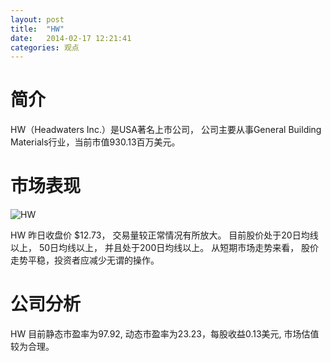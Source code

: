 ```yaml
---
layout: post
title:  "HW"
date:   2014-02-17 12:21:41
categories: 观点
---
```


# 简介
HW（Headwaters Inc.）是USA著名上市公司，
公司主要从事General Building Materials行业，当前市值930.13百万美元。

# 市场表现

![HW](http://finviz.com/chart.ashx?t=HW&ty=c&ta=1&p=d&s=l)

HW 昨日收盘价 $12.73，
交易量较正常情况有所放大。
目前股价处于20日均线以上，
50日均线以上，
并且处于200日均线以上。
从短期市场走势来看，
股价走势平稳，投资者应减少无谓的操作。

# 公司分析
HW 目前静态市盈率为97.92, 动态市盈率为23.23，每股收益0.13美元,
市场估值较为合理。
